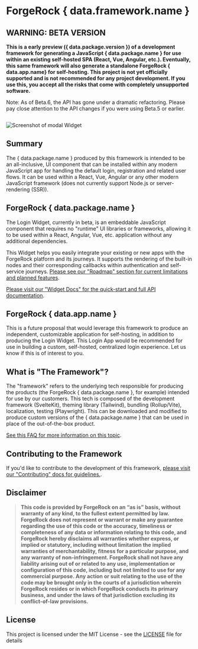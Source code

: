 <script>
  import Image from './image.svelte';

  export let data;
</script>

# ForgeRock { data.framework.name }

## WARNING: BETA VERSION

**This is a early preview ({ data.package.version }) of a development framework for generating a JavaScript { data.package.name } for use within an existing self-hosted SPA (React, Vue, Angular, etc.). Eventually, this same framework will also generate a standalone ForgeRock { data.app.name} for self-hosting. This project is not yet officially supported and is not recommended for any project development. If you use this, you accept all the risks that come with completely unsupported software.**

Note: As of Beta.6, the API has gone under a dramatic refactoring. Please pay close attention to the API changes if you were using Beta.5 or earlier.

<Image>

![Screenshot of modal Widget](/img/modal-widget-light.png)

</Image>

## Summary

The { data.package.name } produced by this framework is intended to be an all-inclusive, UI component that can be installed within any modern JavaScript app for handling the default login, registration and related user flows. It can be used within a React, Vue, Angular or any other modern JavaScript framework (does not currently support Node.js or server-rendering (SSR)).

## ForgeRock { data.package.name }

The Login Widget, currently in beta, is an embeddable JavaScript component that requires no "runtime" UI libraries or frameworks, allowing it to be used within a React, Angular, Vue, etc. application without any additional dependencies.

This Widget helps you easily integrate your existing or new apps with the ForgeRock platform and its journeys. It supports the rendering of the built-in nodes and their corresponding callbacks within authentication and self-service journeys. [Please see our "Roadmap" section for current limitations and planned features](/docs/widget/roadmap).

[Please visit our "Widget Docs" for the quick-start and full API documentation](/docs/widget).

## ForgeRock { data.app.name }

This is a future proposal that would leverage this framework to produce an independent, customizable application for self-hosting, in addition to producing the Login Widget. This Login App would be recommended for use in building a custom, self-hosted, centralized login experience. Let us know if this is of interest to you.

## What is "The Framework"?

The "framework" refers to the underlying tech responsible for producing the products (the ForgeRock { data.package.name }, for example) intended for use by our customers. This tech is composed of the development framework (SvelteKit), theming library (Tailwind), bundling (Rollup/Vite), localization, testing (Playwright). This can be downloaded and modified to produce custom versions of the { data.package.name } that can be used in place of the out-of-the-box product.

[See this FAQ for more information on this topic](/docs/contributing/faqs#question-what-is-the-framework).

## Contributing to the Framework

If you'd like to contribute to the development of this framework, [please visit our "Contributing" docs for guidelines.](/docs/contributing).

## Disclaimer

> **This code is provided by ForgeRock on an “as is” basis, without warranty of any kind, to the fullest extent permitted by law. ForgeRock does not represent or warrant or make any guarantee regarding the use of this code or the accuracy, timeliness or completeness of any data or information relating to this code, and ForgeRock hereby disclaims all warranties whether express, or implied or statutory, including without limitation the implied warranties of merchantability, fitness for a particular purpose, and any warranty of non-infringement. ForgeRock shall not have any liability arising out of or related to any use, implementation or configuration of this code, including but not limited to use for any commercial purpose. Any action or suit relating to the use of the code may be brought only in the courts of a jurisdiction wherein ForgeRock resides or in which ForgeRock conducts its primary business, and under the laws of that jurisdiction excluding its conflict-of-law provisions.**

## License

This project is licensed under the MIT License - see the [LICENSE](LICENSE) file for details
